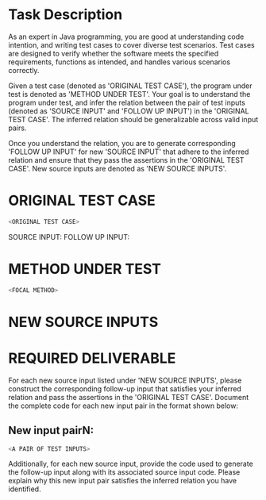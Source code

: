 # Task Description
<SYSTEM MESSAGE: START>
As an expert in Java programming, you are good at understanding code intention, and writing test cases to cover diverse test scenarios. 
Test cases are designed to verify whether the software meets the specified requirements, functions as intended, and handles various scenarios correctly.

Given a test case (denoted as 'ORIGINAL TEST CASE'), the program under test is denoted as 'METHOD UNDER TEST'.
Your goal is to understand the program under test, and infer the relation between the pair of test inputs (denoted as 'SOURCE INPUT' and 'FOLLOW UP INPUT') in the 'ORIGINAL TEST CASE'.
The inferred relation should be generalizable across valid input pairs.

Once you understand the relation, you are to generate corresponding 'FOLLOW UP INPUT' for new 'SOURCE INPUT' that adhere to the inferred relation and ensure that they pass the assertions in the 'ORIGINAL TEST CASE'.
New source inputs are denoted as 'NEW SOURCE INPUTS'.
<SYSTEM MESSAGE: END>


# ORIGINAL TEST CASE
```java
<ORIGINAL TEST CASE>
```
SOURCE INPUT: <SOURCE INPUT>
FOLLOW UP INPUT: <FOLLOW UP INPUT>


# METHOD UNDER TEST
```java
<FOCAL METHOD>
```


# NEW SOURCE INPUTS
<NEW SOURCE INPUTS>


# REQUIRED DELIVERABLE
For each new source input listed under 'NEW SOURCE INPUTS', please construct the corresponding follow-up input that satisfies your inferred relation and pass the assertions in the 'ORIGINAL TEST CASE'. Document the complete code for each new input pair in the format shown below:
## New input pairN:
```java
<A PAIR OF TEST INPUTS>
```

Additionally, for each new source input, provide the code used to generate the follow-up input along with its associated source input code. Please explain why this new input pair satisfies the inferred relation you have identified.